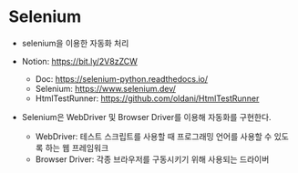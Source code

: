 # Selenium
- selenium을 이용한 자동화 처리
- Notion: https://bit.ly/2V8zZCW
    - Doc: https://selenium-python.readthedocs.io/
    - Selenium: https://www.selenium.dev/
    - HtmlTestRunner: https://github.com/oldani/HtmlTestRunner

- Selenium은 WebDriver 및 Browser Driver를 이용해 자동화를 구현한다.
    - WebDriver: 테스트 스크립트를 사용할 때 프로그래밍 언어를 사용할 수 있도록 하는 웹 프레임워크 
    - Browser Driver: 각종 브라우저를 구동시키기 위해 사용되는 드라이버 